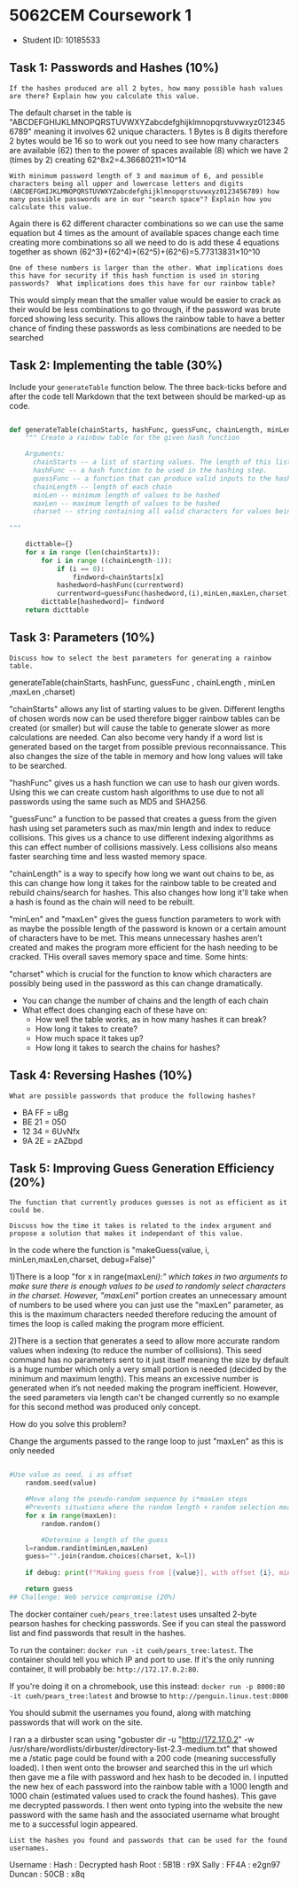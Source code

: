 # 5062CEM Coursework 1

 - Student ID: 10185533
 
 
## Task 1: Passwords and Hashes (10%)

    If the hashes produced are all 2 bytes, how many possible hash values are there? Explain how you calculate this value.
	
	
The default charset in the table is "ABCDEFGHIJKLMNOPQRSTUVWXYZabcdefghijklmnopqrstuvwxyz0123456789" meaning it involves 62 unique characters. 1 Bytes is 8 digits therefore 2 bytes would be 16 so to work out you need to see how many characters are available (62) then to the power of spaces available (8) which we have 2 (times by 2) creating 62^8x2=4.36680211×10^14 


    With minimum password length of 3 and maximum of 6, and possible characters being all upper and lowercase letters and digits (ABCDEFGHIJKLMNOPQRSTUVWXYZabcdefghijklmnopqrstuvwxyz0123456789) how many possible passwords are in our "search space"? Explain how you calculate this value.
	
	
Again there is 62 different character combinations so we can use the same equation but 4 times as the amount of available spaces change each time creating more combinations so all we need to do is add these 4 equations together as shown (62^3)+(62^4)+(62^5)+(62^6)=5.77313831×10^10


    One of these numbers is larger than the other. What implications does this have for security if this hash function is used in storing passwords?  What implications does this have for our rainbow table?

This would simply mean that the smaller value would be easier to crack as their would be less combinations to go through, if the password was brute forced showing less security. This allows the rainbow table to have a better chance of finding these passwords as less combinations are needed to be searched   
	
## Task 2: Implementing the table (30%)

Include your `generateTable` function below. The three back-ticks before and after the code tell Markdown that the text between should be marked-up as code.


``` python

def generateTable(chainStarts, hashFunc, guessFunc, chainLength, minLen=3,maxLen=6,charset=defaultCharset):
    """ Create a rainbow table for the given hash function

    Arguments:
      chainStarts -- a list of starting values. The length of this list determines how many chains will be constructed.
      hashFunc -- a hash function to be used in the hashing step.
      guessFunc -- a function that can produce valid inputs to the hash function. The function should accept a value and the keyword arguments `minLen` (minimum guess length) `maxLen` (maximum guess length) and `charset` (a string containing all valid characters to be used in the table). These will be passed directly from the arguments of the same names given to this function.
      chainLength -- length of each chain
      minLen -- minimum length of values to be hashed
      maxLen -- maximum length of values to be hashed
      charset -- string containing all valid characters for values being hashed
    
"""

	dicttable={}
    for x in range (len(chainStarts)):
        for i in range ((chainLength-1)):
            if (i == 0):
                findword=chainStarts[x]
            hashedword=hashFunc(currentword)
            currentword=guessFunc(hashedword,(i),minLen,maxLen,charset)
        dicttable[hashedword]= findword
    return dicttable

```
 
## Task 3: Parameters (10%)
 
    Discuss how to select the best parameters for generating a rainbow table.

generateTable(chainStarts, hashFunc, guessFunc , chainLength , minLen ,maxLen ,charset)

"chainStarts" allows any list of starting values to be given. Different lengths of chosen words now can be used therefore bigger rainbow tables can be created (or smaller) but will cause the table to generate slower as more calculations are needed. Can also become very handy if a word list is generated based on the target from possible previous reconnaissance. This also changes the size of the table in memory and how long values will take to be searched.

"hashFunc" gives us a hash function we can use to hash our given words. Using this we can create custom hash algorithms to use due to not all passwords using the same such as MD5 and SHA256.

"guessFunc" a function to be passed that creates a guess from the given hash using set parameters such as max/min length and index to reduce collisions. This gives us a chance to use different indexing algorithms as this can effect number of collisions massively. Less collisions also means faster searching 
time and less wasted memory space.

"chainLength" is a way to specify how long we want out chains to be, as this can change how long it takes for the rainbow table to be created and rebuild chains/search for hashes. This also changes how long it'll take when a hash is found as the chain will need to be rebuilt.

"minLen" and "maxLen" gives the guess function parameters to work with as maybe the possible length of the password is known or a certain amount of characters have to be met. This means unnecessary hashes aren’t created and makes the program more efficient for the hash needing to be cracked. THis overall saves memory space and time.
Some hints:

"charset" which is crucial for the function to know which characters are possibly being used in the password as this can change dramatically.

  - You can change the number of chains and the length of each chain
  - What effect does changing each of these have on:
    - How well the table works, as in how many hashes it can break?
    - How long it takes to create?
	- How much space it takes up?
    - How long it takes to search the chains for hashes?
	
	
## Task 4: Reversing Hashes (10%)

    What are possible passwords that produce the following hashes?

 - BA FF = uBg
 - BE 21 = 050
 - 12 34 = 6UvNfx
 - 9A 2E = zAZbpd
 


## Task 5: Improving Guess Generation Efficiency (20%)

    The function that currently produces guesses is not as efficient as it could be.

    Discuss how the time it takes is related to the index argument and propose a solution that makes it independant of this value.


In the code where the function is "makeGuess(value, i, minLen,maxLen,charset, debug=False)" 

1)There is a loop "for x in range(maxLen*i):" which takes in two arguments to make sure there is enough values to be used to randomly select characters in the charset. However, "maxLen*i" portion creates an unnecessary amount of numbers to be used where you can just use the "maxLen" parameter, as this is the maximum characters needed therefore reducing the amount of times the loop is called making the program more efficient.

2)There is a section that generates a seed to allow more accurate random values when indexing (to reduce the number of collisions). This seed command has no parameters sent to it just itself meaning the size by default is a huge number which only a very small portion is needed (decided by the minimum and maximum length). This means an excessive number is generated when it’s not needed making the program inefficient. However, the seed parameters via length can't be changed currently so no example for this second method was produced only concept.


How do you solve this problem? 

Change the arguments passed to the range loop to just "maxLen" as this is only needed

``` python

#Use value as seed, i as offset
    random.seed(value)

    #Move along the pseudo-random sequence by i*maxLen steps
    #Prevents situations where the random length + random selection means i has no impact on output
    for x in range(maxLen):
        random.random()

        #Determine a length of the guess
    l=random.randint(minLen,maxLen)
    guess="".join(random.choices(charset, k=l))
    
    if debug: print(f"Making guess from [{value}], with offset {i}, minLen {minLen}, maxLen {maxLen} and charset {charset}: {guess}")

    return guess
## Challenge: Web service compromise (20%)

```

The docker container `cueh/pears_tree:latest` uses unsalted 2-byte pearson hashes for checking passwords.  See if you can steal the password list and find passwords that result in the hashes.

To run the container: `docker run -it cueh/pears_tree:latest`. The container should tell you which IP and port to use. If it's the only running container, it will probably be: `http://172.17.0.2:80`.

If you're doing it on a chromebook, use this instead: `docker run -p 8000:80 -it cueh/pears_tree:latest` and browse to `http://penguin.linux.test:8000`

You should submit the usernames you found, along with matching
passwords that will work on the site.

I ran a a dirbuster scan using "gobuster dir -u "http://172.17.0.2" -w /usr/share/wordlists/dirbuster/directory-list-2.3-medium.txt" that showed me a 
/static page could be found with a 200 code (meaning successfully loaded). I then went onto the browser and searched this in the url which then gave me a file with password and hex hash to be decoded in. I inputted the new hex of each password into the rainbow table with a 1000 length and 1000 chain (estimated values used to crack the found hashes). This gave me decrypted passwords. I then went onto typing into the website the new password with the same hash and the associated username what brought me to a successful login appeared. 
	
	List the hashes you found and passwords that can be used for the found usernames.

Username  :  Hash  :  Decrypted hash
Root      :  5B1B  :  r9X 
Sally     :  FF4A  :  e2gn97
Duncan    :  50CB  :  x8q



